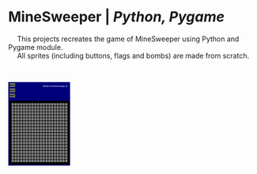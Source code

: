 # MineSweeper | _Python, Pygame_

&emsp; This projects recreates the game of MineSweeper using Python and Pygame module. <br />
&emsp; All sprites (including buttons, flags and bombs) are made from scratch. <br />

&emsp;&emsp;&emsp;&emsp;&emsp;&emsp;&emsp;&emsp;&emsp;&emsp;

![](https://github.com/Razvan48/MineSweeper-in-Python/blob/main/MineSweeperDemo.gif)


